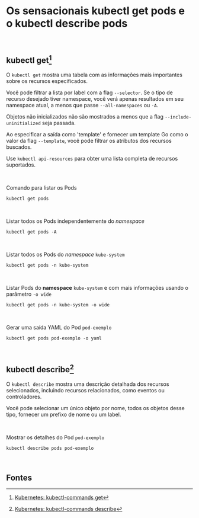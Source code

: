 # Os sensacionais kubectl get pods e o kubectl describe pods

<br>

## kubectl get[^1]

O `kubectl get` mostra uma tabela com as informações mais importantes sobre os recursos especificados.

Você pode filtrar a lista por label com a flag `--selector`. Se o tipo de recurso desejado tiver namespace, você verá apenas resultados em seu namespace atual, a menos que passe `--all-namespaces` ou `-A`.

Objetos não inicializados não são mostrados a menos que a flag `--include-uninitialized` seja passada.

Ao especificar a saída como 'template' e fornecer um template Go como o valor da flag `--template`, você pode filtrar os atributos dos recursos buscados.

Use `kubectl api-resources` para obter uma lista completa de recursos suportados.

<br>

Comando para listar os Pods

```shell
kubectl get pods
```

<br>

Listar todos os Pods independentemente do *namespace*

```shell
kubectl get pods -A
```

<br>

Listar todos os Pods do *namespace* `kube-system`

```shell
kubectl get pods -n kube-system
```

<br>

Listar Pods do **namespace** `kube-system` e com mais informações usando o parâmetro `-o wide`

```shell
kubectl get pods -n kube-system -o wide
```

<br>

Gerar uma saída YAML do Pod `pod-exemplo`

```shell
kubectl get pods pod-exemplo -o yaml
```

<br>

## kubectl describe[^2]

O `kubectl describe` mostra uma descrição detalhada dos recursos selecionados, incluindo recursos relacionados, como eventos ou controladores.

Você pode selecionar um único objeto por nome, todos os objetos desse tipo, fornecer um prefixo de nome ou um label.

<br>

Mostrar os detalhes do Pod `pod-exemplo`

```shell
kubectl describe pods pod-exemplo
```

<br>

## Fontes
[^1]: [Kubernetes: kubectl-commands get](https://kubernetes.io/docs/reference/generated/kubectl/kubectl-commands#get)
[^2]: [Kubernetes: kubectl-commands describe](https://kubernetes.io/docs/reference/generated/kubectl/kubectl-commands#describe)